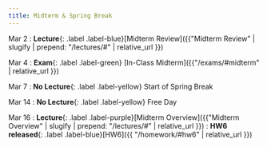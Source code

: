 ```yaml
---
title: Midterm & Spring Break
---
```


Mar 2
: **Lecture**{: .label .label-blue}[Midterm Review]({{"Midterm Review" | slugify | prepend: "/lectures/#" | relative_url }})

Mar 4
: **Exam**{: .label .label-green} [In-Class Midterm]({{"/exams/#midterm" | relative_url }})

Mar 7
: **No Lecture**{: .label .label-yellow} Start of Spring Break

Mar 14
: **No Lecture**{: .label .label-yellow} Free Day

Mar 16
: **Lecture**{: .label .label-purple}[Midterm Overview]({{"Midterm Overview" | slugify | prepend: "/lectures/#" | relative_url }})
: **HW6 released**{: .label .label-blue}[HW6]({{ "/homework/#hw6" | relative_url }})

